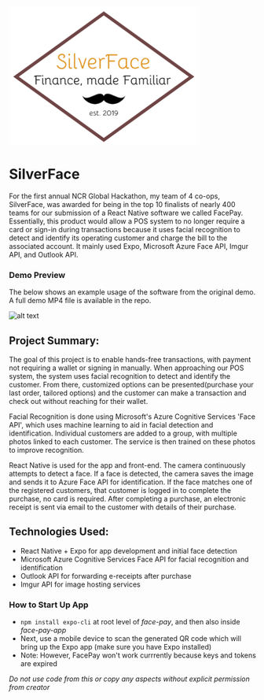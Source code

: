 ![alt text](./SilverFace-logo.bmp "SilverFace Logo") 

# SilverFace
For the first annual NCR Global Hackathon, my team of 4 co-ops, SilverFace, was awarded for being in the top 10 finalists of nearly 400 teams for our submission of a React Native software we called FacePay. Essentially, this product would allow a POS system to no longer require a card or sign-in during transactions because it uses facial recognition to detect and identify its operating customer and charge the bill to the associated account. It mainly used Expo, Microsoft Azure Face API, Imgur API, and Outlook API.

### Demo Preview
The below shows an example usage of the software from the original demo. A full demo MP4 file is available in the repo.

![alt text](./demo-preview.gif "SilverFace Demo Preview")

## Project Summary:
The goal of this project is to enable hands-free transactions, with payment not requiring a wallet or signing in manually. When approaching our POS system, the system uses facial recognition to detect and identify the customer. From there, customized options can be presented(purchase your last order, tailored options) and the customer can make a transaction and check out without reaching for their wallet.

Facial Recognition is done using Microsoft's Azure Cognitive Services 'Face API', which uses machine learning to aid in facial detection and identification. Individual customers are added to a group, with multiple photos linked to each customer. The service is then trained on these photos to improve recognition.

React Native is used for the app and front-end. The camera continuously attempts to detect a face. If a face is detected, the camera saves the image and sends it to Azure Face API for identification. If the face matches one of the registered customers, that customer is logged in to complete the purchase, no card is required. After completing a purchase, an electronic receipt is sent via email to the customer with details of their purchase.

## Technologies Used:
 - React Native + Expo for app development and initial face detection
 - Microsoft Azure Cognitive Services Face API for facial recognition and identification
 - Outlook API for forwarding e-receipts after purchase
 - Imgur API for image hosting services

### How to Start Up App
 - `npm install expo-cli` at root level of *face-pay*, and then also inside *face-pay-app*
 - Next, use a mobile device to scan the generated QR code which will bring up the Expo app (make sure you have Expo installed)
 - Note: However, FacePay won't work currrently because keys and tokens are expired

*Do not use code from this or copy any aspects without explicit permission from creator*
